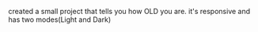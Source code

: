created a small project that tells you how OLD you are.
it's responsive and has two modes(Light and Dark)